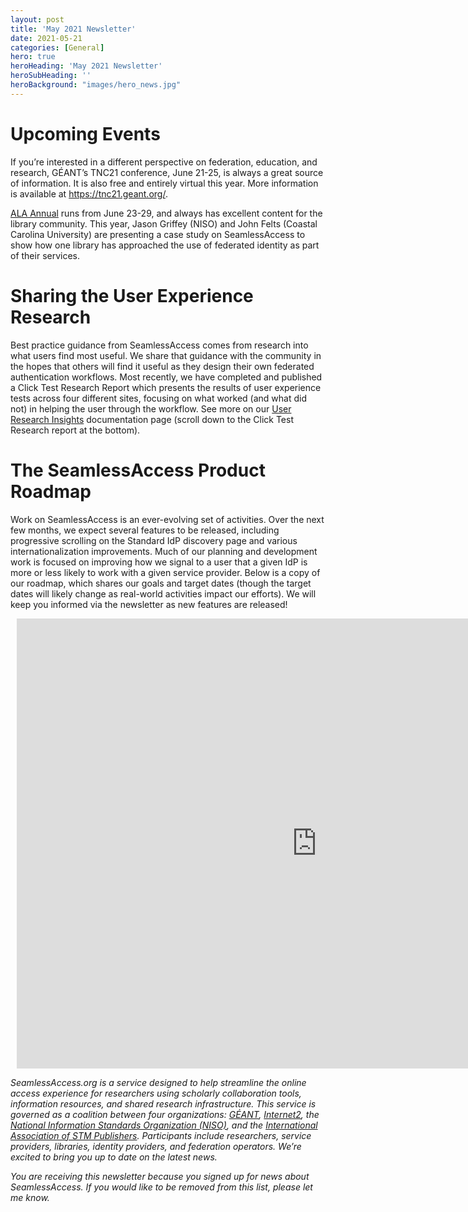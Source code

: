 ```yaml
---
layout: post
title: 'May 2021 Newsletter'
date: 2021-05-21
categories: [General]
hero: true
heroHeading: 'May 2021 Newsletter'
heroSubHeading: ''
heroBackground: "images/hero_news.jpg"
---
```


# Upcoming Events
If you’re interested in a different perspective on federation, education, and research, GÉANT’s TNC21 conference, June 21-25, is always a great source of information. It is also free and entirely virtual this year. More information is available at <https://tnc21.geant.org/>. 

[ALA Annual](https://2021.alaannual.org/) runs from June 23-29, and always has excellent content for the library community. This year, Jason Griffey (NISO) and John Felts (Coastal Carolina University) are presenting a case study on SeamlessAccess to show how one library has approached the use of federated identity as part of their services. 

# Sharing the User Experience Research
Best practice guidance from SeamlessAccess comes from research into what users find most useful. We share that guidance with the community in the hopes that others will find it useful as they design their own federated authentication workflows. Most recently, we have completed and published a Click Test Research Report which presents the results of user experience tests across four different sites, focusing on what worked (and what did not) in helping the user through the workflow. See more on our [User Research Insights](https://seamlessaccess.atlassian.net/wiki/spaces/DOCUMENTAT/pages/28966993/User+Research+Insights) documentation page (scroll down to the Click Test Research report at the bottom).

# The SeamlessAccess Product Roadmap
Work on SeamlessAccess is an ever-evolving set of activities. Over the next few months, we expect several features to be released, including progressive scrolling on the Standard IdP discovery page and various internationalization improvements. Much of our planning and development work is focused on improving how we signal to a user that a given IdP is more or less likely to work with a given service provider. Below is a copy of our roadmap, which shares our goals and target dates (though the target dates will likely change as real-world activities impact our efforts). We will keep you informed via the newsletter as new features are released!

<div style="width: 960px; height: 720px; margin: 10px; position: relative;"><iframe allowfullscreen frameborder="0" style="width:960px; height:720px" src="https://lucid.app/documents/embeddedchart/7843e420-8af2-42bd-ad69-daa61d6cec30" id="YSDE.Wh67_vI"></iframe></div>


_SeamlessAccess.org is a service designed to help streamline the online access experience for researchers using scholarly collaboration tools, information resources, and shared research infrastructure. This service is governed as a coalition between four organizations: [GÉANT](https://geant.org), [Internet2](https://internet2.edu), the [National Information Standards Organization (NISO)](https://niso.org), and the [International Association of STM Publishers](https://stm-assoc.org). Participants include researchers, service providers, libraries, identity providers, and federation operators. We’re excited to bring you up to date on the latest news._


_You are receiving this newsletter because you signed up for news about SeamlessAccess. If you would like to be removed from this list, please let me know._  


